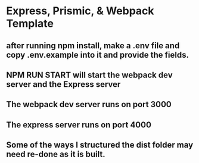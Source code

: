 # Express, Prismic, & Webpack Template

## after running npm install, make a .env file and copy .env.example into it and provide the fields.

## NPM RUN START will start the webpack dev server and the Express server

## The webpack dev server runs on port 3000

## The express server runs on port 4000

## Some of the ways I structured the dist folder may need re-done as it is built.
